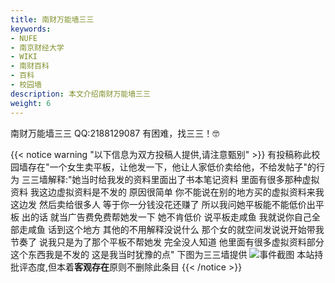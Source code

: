 ```yaml
---
title: 南财万能墙三三
keywords:
- NUFE
- 南京财经大学
- WIKI
- 南财百科
- 百科
- 校园墙
description: 本文介绍南财万能墙三三
weight: 6
---
```

南财万能墙三三
QQ:2188129087
有困难，找三三！🤓

{{< notice warning "以下信息为双方投稿人提供,请注意甄别" >}} 
有投稿称此校园墙存在"一个女生卖平板，让他发一下，他让人家低价卖给他，不给发帖子"的行为
三三墙解释:"她当时给我发的资料里面出了书本笔记资料  里面有很多那种虚拟资料 我这边虚拟资料是不发的 原因很简单 你不能说在别的地方买的虚拟资料来我这边发 然后卖给很多人 等于你一分钱没花还赚了    所以我问她平板能不能低价出平板  出的话 就当广告费免费帮她发一下  她不肯低价  说平板走咸鱼   我就说你自己全部走咸鱼 话到这个地方 其他的不用解释没说什么 那个女的就空间发说说开始带我节奏了 说我只是为了那个平板不帮她发  完全没人知道 他里面有很多虚拟资料部分  这个东西我是不发的  这是我当时犹豫的点"
下图为三三墙提供
![事件截图](/qiang/sansan.jpg)
本站持批评态度,但本着**客观存在**原则不删除此条目
{{< /notice >}}